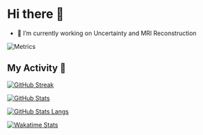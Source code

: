 # Hi there 👋

- 🔭 I’m currently working on Uncertainty and MRI Reconstruction

![Metrics](https://metrics.lecoq.io/YuyangXueEd?template=classic&achievements=1&activity=1&isocalendar=1&languages=1&isocalendar.duration=half-year&languages.limit=8&languages.sections=most-used&languages.colors=github&languages.threshold=0%25&languages.indepth=false&languages.analysis.timeout=15&languages.categories=markup%2C%20programming&languages.recent.categories=markup%2C%20programming&languages.recent.load=300&languages.recent.days=14&activity.limit=5&activity.load=300&activity.days=14&activity.filter=all&activity.visibility=all&activity.timestamps=false&achievements.threshold=C&achievements.secrets=true&achievements.display=compact&config.timezone=Etc%2FGMT-8)


<!--
**YuyangXueEd/YuyangXueEd** is a ✨ _special_ ✨ repository because its `README.md` (this file) appears on your GitHub profile.

Here are some ideas to get you started:

- 🔭 I’m currently working on ...
- 🌱 I’m currently learning ...
- 👯 I’m looking to collaborate on ...
- 🤔 I’m looking for help with ...
- 💬 Ask me about ...
- 📫 How to reach me: ...
- 😄 Pronouns: ...
- ⚡ Fun fact: ...
-->

## My Activity :running:

[![GitHub Streak](http://github-readme-streak-stats.herokuapp.com?user=YuyangXueEd&theme=dracula&date_format=%5BY%20%5DM%20j)](https://github.com/YuyangXueEd/)

[![GitHub Stats](https://github-readme-stats.vercel.app/api?username=YuyangXueEd&theme=dracula&count_private=true&show_icons=true&hide_title=true&hide_border=true)](https://github.com/YuyangXueEd/)

[![GitHub Stats Langs](https://github-readme-stats.vercel.app/api/top-langs/?username=YuyangXueEd&langs_count=15&theme=dracula&hide_title=true&layout=compact&hide_border=true)](https://github.com/YuyangXueEd/)

[![Wakatime Stats](https://github-readme-stats.vercel.app/api/wakatime?username=Yuyang_Xue_Ed&theme=dracula&hide_title=true&hide_border=true)](https://github.com/YuyangXueEd/)
